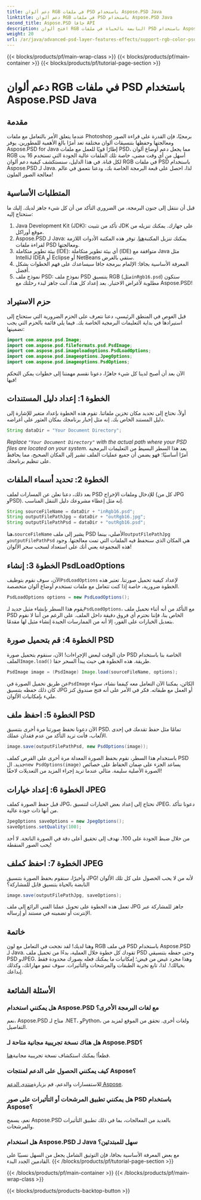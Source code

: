 ```yaml
---
title: دعم ألوان RGB في ملفات PSD باستخدام Aspose.PSD Java
linktitle: دعم ألوان RGB في ملفات PSD باستخدام Aspose.PSD Java
second_title: Aspose.PSD جافا API
description: افتح ألوان RGB النابضة بالحياة في ملفات PSD باستخدام Aspose.PSD لـ Java! اتبع دليلنا خطوة بخطوة لتحسين صورك وحفظها دون عناء.
weight: 20
url: /ar/java/advanced-psd-layer-features-effects/support-rgb-color-psd-files/
---
```


{{< blocks/products/pf/main-wrap-class >}}
{{< blocks/products/pf/main-container >}}
{{< blocks/products/pf/tutorial-page-section >}}

# دعم ألوان RGB في ملفات PSD باستخدام Aspose.PSD Java

## مقدمة
عندما يتعلق الأمر بالتعامل مع ملفات Photoshop برمجيًا، فإن القدرة على قراءة الصور ومعالجتها وحفظها بتنسيقات ألوان مختلفة تعد أمرًا بالغ الأهمية للمطورين. يوفر Aspose.PSD for Java إطارًا قويًا للعمل مع ملفات PSD، مما يجعل دعم أوضاع ألوان RGB أسهل من أي وقت مضى، خاصة تلك الملفات عالية الجودة التي تستخدم 16 بت لكل قناة. في هذا الدليل، سنستكشف كيفية دعم ألوان RGB في ملفات PSD باستخدام Aspose.PSD لـ Java. لذا، احصل على قبعة البرمجة الخاصة بك، ودعنا نتعمق في عالم معالجة الصور الملون!
## المتطلبات الأساسية
قبل أن ننتقل إلى جنون البرمجة، من الضروري التأكد من أن كل شيء جاهز لديك. إليك ما ستحتاج إليه:
1. Java Development Kit (JDK): تأكد من تثبيت JDK على جهازك. يمكنك تنزيله من موقع أوراكل.
2.  Aspose.PSD لـ Java: يمكنك تنزيل المكتبة[هنا](https://releases.aspose.com/psd/java/). توفر هذه المكتبة الأدوات اللازمة لقراءة ملفات PSD ومعالجتها.
3. بيئة تطوير متكاملة (IDE): أي بيئة تطوير متكاملة (IDE) متوافقة مع Java مثل IntelliJ IDEA أو Eclipse أو NetBeans ستفي بالغرض.
4. المعرفة الأساسية بجافا: الإلمام ببرمجة جافا سيساعدك على فهم الخطوات بشكل أفضل.
5.  نموذج ملف PSD: نموذج ملف PSD بتنسيق RGB (مثل`inRgb16.psd`) ستكون مطلوبة لأغراض الاختبار.
بعد إعداد كل هذا، أنت جاهز لبدء رحلتك مع Aspose.PSD!
## حزم الاستيراد
قبل الغوص في المنطق الرئيسي، دعنا نتعرف على الحزم الضرورية التي ستحتاج إلى استيرادها في بداية التعليمات البرمجية الخاصة بك. فيما يلي قائمة بالحزم التي يجب تضمينها:
```java
import com.aspose.psd.Image;
import com.aspose.psd.fileformats.psd.PsdImage;
import com.aspose.psd.imageloadoptions.PsdLoadOptions;
import com.aspose.psd.imageoptions.JpegOptions;
import com.aspose.psd.imageoptions.PsdOptions;
```
الآن بعد أن أصبح لدينا كل شيء جاهزًا، دعونا نقسم مهمتنا إلى خطوات يمكن التحكم فيها!
## الخطوة 1: إعداد دليل المستندات
أولاً، نحتاج إلى تحديد مكان تخزين ملفاتنا. تقوم هذه الخطوة بإعداد متغير للإشارة إلى دليل المستند الخاص بك. إنه مثل إخبار برنامجك بمكان العثور على أغراضه.
```java
String dataDir = "Your Document Directory";
```
*Replace `"Your Document Directory"` with the actual path where your PSD files are located on your system.* 
يعد هذا السطر البسيط من التعليمات البرمجية أمرًا أساسيًا؛ فهو يضمن أن جميع عمليات الملف تشير إلى المكان الصحيح، مما يحافظ على تنظيم برنامجك.
## الخطوة 2: تحديد أسماء الملفات
بعد ذلك، دعنا نعلن عن المسارات لملف PSD للإدخال وملفات الإخراج (كل من JPG وPSD). إنه مثل إعطاء مشروعك دليل التنقل المناسب.
```java
String sourceFileName = dataDir + "inRgb16.psd";
String outputFilePathJpg = dataDir + "outRgb16.jpg";
String outputFilePathPsd = dataDir + "outRgb16.psd";
```
 هنا،`sourceFileName` يشير إلى ملف PSD الأصلي، بينما`outputFilePathJpg` و`outputFilePathPsd` هي المكان الذي سنحفظ فيه الملفات التي تمت معالجتها. وجود هذه المجموعة يعني أنك على استعداد لسحب سحر الألوان!
## الخطوة 3: إنشاء PsdLoadOptions
 الآن، سوف نقوم بتوظيف`PsdLoadOptions` لإعداد كيفية تحميل صورتنا. تعتبر هذه الخطوة ضرورية، خاصة إذا كنت تتعامل مع ملفات تستخدم أوضاع ألوان متخصصة.
```java
PsdLoadOptions options = new PsdLoadOptions();
```
 يقوم هذا السطر بإنشاء مثيل جديد لـ`PsdLoadOptions`، مع التأكد من أنه أثناء تحميل ملف PSD الخاص بنا، فإننا نحترم أي فروق دقيقة داخل الملف. على الرغم من أننا لا نقوم بتعديل الخيارات على الفور، إلا أنه من الممارسات الجيدة إنشاء مثيل لها مقدمًا.
## الخطوة 4: قم بتحميل صورة PSD
حان الوقت لبعض الإجراءات! الآن، سنقوم بتحميل صورة PSD الخاصة بنا باستخدام الملف`Image.load()` طريقة. هذه الخطوة هي حيث يبدأ السحر حقا.
```java
PsdImage image = (PsdImage) Image.load(sourceFileName, options);
```
 عن طريق تحميل الصورة في`PsdImage` الكائن، يمكننا الآن التعامل معه كيفما نشاء، سواء كان ذلك حفظه بتنسيق JPG أو العمل مع طبقاته. فكر في الأمر على أنه فتح صندوق كنز مليء بإمكانيات الألوان.
## الخطوة 5: احفظ ملف PSD
الآن دعونا نحفظ صورتنا مرة أخرى بتنسيق PSD. تمامًا مثل حفظ تقدمك في إحدى الألعاب، فأنت تريد التأكد من عدم فقدان عملك.
```java
image.save(outputFilePathPsd, new PsdOptions(image));
```
 باستخدام هذا السطر، نقوم بحفظ الصورة المعدلة مرة أخرى على القرص كملف PSD جديد. ال`new PsdOptions(image)` يساعد الجزء على ضمان الحفاظ على خصائص الصورة الأصلية سليمة. مثالي عندما تريد إجراء المزيد من التعديلات لاحقًا!
## الخطوة 6: إعداد خيارات JPEG
قبل حفظ الصورة كملف JPG، نحتاج إلى إعداد بعض الخيارات لتنسيق JPEG. دعونا نتأكد من أنها ذات جودة عالية.
```java
JpegOptions saveOptions = new JpegOptions();
saveOptions.setQuality(100);
```
من خلال ضبط الجودة على 100، نهدف إلى تحقيق أعلى دقة في الصورة الناتجة. لا أحد يحب الصور المنقطة! 
## الخطوة 7: احفظ كملف JPEG
وأخيرًا، سنقوم بحفظ الصورة بتنسيق JPG! لأنه من لا يحب الحصول على كل تلك الألوان النابضة بالحياة بتنسيق قابل للمشاركة؟
```java
image.save(outputFilePathJpg, saveOptions);
```
تعمل هذه الخطوة على تحويل عملنا الفني الرائع إلى ملف JPG جاهز للمشاركة عبر الإنترنت أو تضمينه في مستند أو إرساله.
## خاتمة
وهنا لديك! لقد نجحت في التعامل مع لون RGB في ملف PSD باستخدام Aspose.PSD لـ Java. تقودك كل خطوة خلال العملية، بدءًا من تحميل ملف PSD وحتى حفظه بتنسيقي PSD وJPEG. وهذا مجرد غيض من فيض؛ إمكانيات ما يمكنك فعله بصورك محدودة فقط بخيالك!.
لذا، تابع تجربة الطبقات والمرشحات والتأثيرات. سوف تنمو مهاراتك، وكذلك إبداعك.

## الأسئلة الشائعة
### هل يمكنني استخدام Aspose.PSD مع لغات البرمجة الأخرى؟  
نعم، Aspose.PSD متاح لـ .NET، وPython، ولغات أخرى. تحقق من الموقع لمزيد من التفاصيل.
### هل هناك نسخة تجريبية مجانية متاحة لـ Aspose.PSD؟  
 قطعاً! يمكنك استكشاف نسخة تجريبية مجانية[هنا](https://releases.aspose.com/).
### كيف يمكنني الحصول على الدعم لمنتجات Aspose؟  
 للاستفسارات والدعم، قم بزيارة[منتدى الدعم Aspose](https://forum.aspose.com/c/psd/34).
### هل يمكنني تطبيق المرشحات أو التأثيرات على صور PSD باستخدام Aspose؟  
نعم، يسمح Aspose.PSD بالعديد من المعالجات، بما في ذلك تطبيق التأثيرات والمرشحات.
### هل استخدام Aspose.PSD لـ Java سهل للمبتدئين؟  
مع بعض المعرفة الأساسية بجافا، فإن التوثيق الشامل يجعل من السهل نسبيًا على القادمين الجدد البدء.
{{< /blocks/products/pf/tutorial-page-section >}}

{{< /blocks/products/pf/main-container >}}
{{< /blocks/products/pf/main-wrap-class >}}

{{< blocks/products/products-backtop-button >}}
